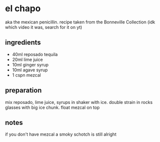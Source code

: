 # el chapo

aka the mexican penicillin. recipe taken from the Bonneville Collection (idk which video it was, search for it on yt)

## ingredients

- 40ml reposado tequila
- 20ml lime juice
- 10ml ginger syrup
- 10ml agave syrup
- 1 cspn mezcal

## preparation

mix reposado, lime juice, syrups in shaker with ice. double strain in rocks glasses with big ice chunk. float mezcal on top

## notes

if you don't have mezcal a smoky schotch is still alright
